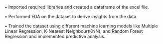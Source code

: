 •	Imported required libraries and created a dataframe of the excel file.

•	Performed EDA on the dataset to derive insights from the data.

•	Trained the dataset using different machine learning models like Multiple Linear Regression, K-Nearest Neighbour(KNN), and Random Forest Regression and implemented predictive analysis.




